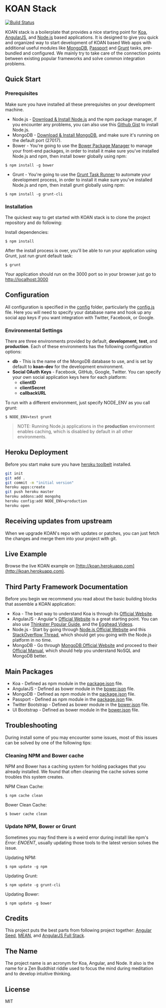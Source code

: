 # KOAN Stack
[![Build Status](https://travis-ci.org/soygul/koan.png)](https://travis-ci.org/soygul/koan)

KOAN stack is a boilerplate that provides a nice starting point for [Koa](http://koajs.com/), [AngularJS](http://angularjs.org/), and [Node.js](http://www.nodejs.org/) based applications. It is designed to give you quick and organized way to start development of KOAN based Web apps with additional useful modules like [MongoDB](http://www.mongodb.org/), [Passport](http://passportjs.org/) and [Grunt](http://gruntjs.com/) tasks, pre-bundled and configured. We mainly try to take care of the connection points between existing popular frameworks and solve common integration problems.

## Quick Start

### Prerequisites
Make sure you have installed all these prerequisites on your development machine.
* Node.js - [Download & Install Node.js](http://www.nodejs.org/download/) and the npm package manager, if you encounter any problems, you can also use this [Github Gist](https://gist.github.com/isaacs/579814) to install Node.js.
* MongoDB - [Download & Install MongoDB](http://www.mongodb.org/downloads), and make sure it's running on the default port (27017).
* Bower - You're going to use the [Bower Package Manager](http://bower.io/) to manage your front-end packages, in order to install it make sure you've installed Node.js and npm, then install bower globally using npm:

```
$ npm install -g bower
```

* Grunt - You're going to use the [Grunt Task Runner](http://gruntjs.com/) to automate your development process, in order to install it make sure you've installed Node.js and npm, then install grunt globally using npm:

```
$ npm install -g grunt-cli
```

### Installation
The quickest way to get started with KOAN stack is to clone the project repository and do following:

Install dependencies:

```
$ npm install
```

After the install process is over, you'll be able to run your application using Grunt, just run grunt default task:

```
$ grunt
```

Your application should run on the 3000 port so in your browser just go to [http://localhost:3000](http://localhost:3000)

## Configuration
All configuration is specified in the [config](config/) folder, particularly the [config.js](config/config.js) file. Here you will need to specify your database name and hook up any social app keys if you want integration with Twitter, Facebook, or Google.

### Environmental Settings

There are three environments provided by default, __development__, __test__, and __production__. Each of these environments has the following configuration options:
* __db__ - This is the name of the MongoDB database to use, and is set by default to __koan-dev__ for the development environment.
* __Social OAuth Keys__ - Facebook, GitHub, Google, Twitter. You can specify your own social application keys here for each platform:
	* __clientID__
	* __clientSecret__
	* __callbackURL__

To run with a different environment, just specify NODE_ENV as you call grunt:

```
$ NODE_ENV=test grunt
```

> NOTE: Running Node.js applications in the __production__ environment enables caching, which is disabled by default in all other environments.

## Heroku Deployment
Before you start make sure you have <a href="https://toolbelt.heroku.com/">heroku toolbelt</a> installed.

```bash
git init
git add .
git commit -m "initial version"
heroku apps:create
git push heroku master
heroku addons:add mongohq
heroku config:add NODE_ENV=production
heroku open
```

## Receiving updates from upstream
When we upgrade KOAN's repo with updates or patches, you can just fetch the changes and merge them into your project with git.

## Live Example
Browse the live KOAN example on [http://koan.herokuapp.com](http://koan.herokuapp.com).

## Third Party Framework Documentation
Before you begin we recommend you read about the basic building blocks that assemble a KOAN application:
* Koa - The best way to understand Koa is through its [Official Website](http://koajs.com/).
* AngularJS - Angular's [Official Website](http://angularjs.org/) is a great starting point. You can also use [Thinkster Popular Guide](http://www.thinkster.io/), and the [Egghead Videos](https://egghead.io/).
* Node.js - Start by going through [Node.js Official Website](http://nodejs.org/) and this [StackOverflow Thread](http://stackoverflow.com/questions/2353818/how-do-i-get-started-with-node-js), which should get you going with the Node.js platform in no time.
* MongoDB - Go through [MongoDB Official Website](http://mongodb.org/) and proceed to their [Official Manual](http://docs.mongodb.org/manual/), which should help you understand NoSQL and MongoDB better.

## Main Packages
* Koa - Defined as npm module in the [package.json](package.json) file.
* AngularJS - Defined as bower module in the [bower.json](bower.json) file.
* MongoDB - Defined as npm module in the [package.json](package.json) file.
* Passport - Defined as npm module in the [package.json](package.json) file.
* Twitter Bootstrap - Defined as bower module in the [bower.json](bower.json) file.
* UI Bootstrap - Defined as bower module in the [bower.json](bower.json) file.

## Troubleshooting
During install some of you may encounter some issues, most of this issues can be solved by one of the following tips:

### Cleaning NPM and Bower cache
NPM and Bower has a caching system for holding packages that you already installed.
We found that often cleaning the cache solves some troubles this system creates.

NPM Clean Cache:
```
$ npm cache clean
```

Bower Clean Cache:
```
$ bower cache clean
```

### Update NPM, Bower or Grunt
Sometimes you may find there is a weird error during install like npm's *Error: ENOENT*, usually updating those tools to the latest version solves the issue.

Updating NPM:
```
$ npm update -g npm
```

Updating Grunt:
```
$ npm update -g grunt-cli
```

Updating Bower:
```
$ npm update -g bower
```

## Credits
This project puts the best parts from following project together: [Angular Seed](https://github.com/angular/angular-seed), [MEAN](https://github.com/linnovate/mean), and [AngularJS Full Stack](https://github.com/DaftMonk/generator-angular-fullstack).

## The Name
The project name is an acronym for Koa, Angular, and Node. It also is the name for a Zen Buddhist riddle used to focus the mind during meditation and to develop intuitive thinking.

## License
MIT